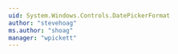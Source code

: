 ```yaml
---
uid: System.Windows.Controls.DatePickerFormat
author: "stevehoag"
ms.author: "shoag"
manager: "wpickett"
---
```

